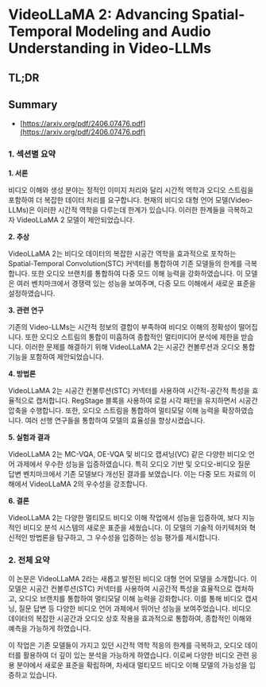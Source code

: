 # VideoLLaMA 2: Advancing Spatial-Temporal Modeling and Audio Understanding in Video-LLMs
## TL;DR
## Summary
- [https://arxiv.org/pdf/2406.07476.pdf](https://arxiv.org/pdf/2406.07476.pdf)

### 1. 섹션별 요약

**1. 서론**

비디오 이해와 생성 분야는 정적인 이미지 처리와 달리 시간적 역학과 오디오 스트림을 포함하여 더 복잡한 데이터 처리를 요구합니다. 현재의 비디오 대형 언어 모델(Video-LLMs)은 이러한 시간적 역학을 다루는데 한계가 있습니다. 이러한 한계들을 극복하고자 VideoLLaMA 2 모델이 제안되었습니다.

**2. 추상**

VideoLLaMA 2는 비디오 데이터의 복잡한 시공간 역학을 효과적으로 포착하는 Spatial-Temporal Convolution(STC) 커넥터를 통합하여 기존 모델들의 한계를 극복합니다. 또한 오디오 브랜치를 통합하여 다중 모드 이해 능력을 강화하였습니다. 이 모델은 여러 벤치마크에서 경쟁력 있는 성능을 보여주며, 다중 모드 이해에서 새로운 표준을 설정하였습니다.

**3. 관련 연구**

기존의 Video-LLMs는 시간적 정보의 결합이 부족하여 비디오 이해의 정확성이 떨어집니다. 또한 오디오 스트림의 통합이 미흡하여 종합적인 멀티미디어 분석에 제한을 받습니다. 이러한 문제를 해결하기 위해 VideoLLaMA 2는 시공간 컨볼루션과 오디오 통합 기능을 포함하여 제안되었습니다.

**4. 방법론**

VideoLLaMA 2는 시공간 컨볼루션(STC) 커넥터를 사용하여 시간적-공간적 특성을 효율적으로 캡처합니다. RegStage 블록을 사용하여 로컬 시각 패턴을 유지하면서 시공간 압축을 수행합니다. 또한, 오디오 스트림을 통합하여 멀티모달 이해 능력을 확장하였습니다. 여러 선행 연구들을 통합하여 모델의 효율성을 향상시켰습니다.

**5. 실험과 결과**

VideoLLaMA 2는 MC-VQA, OE-VQA 및 비디오 캡셔닝(VC) 같은 다양한 비디오 언어 과제에서 우수한 성능을 입증하였습니다. 특히 오디오 기반 및 오디오-비디오 질문 답변 벤치마크에서 기존 모델보다 개선된 결과를 보였습니다. 이는 다중 모드 자료의 이해에서 VideoLLaMA 2의 우수성을 강조합니다.

**6. 결론**

VideoLLaMA 2는 다양한 멀티모드 비디오 이해 작업에서 성능을 입증하여, 보다 지능적인 비디오 분석 시스템의 새로운 표준을 세웠습니다. 이 모델의 기술적 아키텍처와 혁신적인 방법론을 탐구하고, 그 우수성을 입증하는 성능 평가를 제시합니다.

### 2. 전체 요약

이 논문은 VideoLLaMA 2라는 새롭고 발전된 비디오 대형 언어 모델을 소개합니다. 이 모델은 시공간 컨볼루션(STC) 커넥터를 사용하여 시공간적 특성을 효율적으로 캡처하고, 오디오 브랜치를 통합하여 멀티모달 이해 능력을 강화합니다. 이를 통해 비디오 캡셔닝, 질문 답변 등 다양한 비디오 언어 과제에서 뛰어난 성능을 보여주었습니다. 비디오 데이터의 복잡한 시공간과 오디오 상호 작용을 효과적으로 통합하여, 종합적인 이해와 예측을 가능하게 하였습니다. 

이 작업은 기존 모델들이 가지고 있던 시간적 역학 적응의 한계를 극복하고, 오디오 데이터를 활용하여 더 깊이 있는 분석을 가능하게 하였습니다. 이로써 다양한 비디오 관련 응용 분야에서 새로운 표준을 확립하며, 차세대 멀티모드 비디오 이해 모델의 가능성을 입증하고 있습니다.